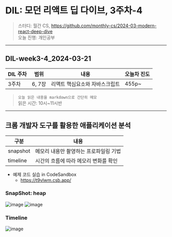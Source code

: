 # DIL: 모던 리액트 딥 다이브, 3주차-4

> 스터디: 월간 CS, https://github.com/monthly-cs/2024-03-modern-react-deep-dive  
> 오늘 진행: 개인공부

---

## DIL-week3-4_2024-03-21

| DIL 주차 | 범위   | 내용                           | 오늘차 진도 |
| -------- | ------ | ------------------------------ | ----------- |
| 3주차    | 6, 7장 | 리액트 핵심요소와 자바스크립트 | 455p~       |

> `오늘 읽은 내용을 markdown으로 간단히 메모`  
> 읽은 시간: 10시~11시반

---

## 크롬 개발자 도구를 활용한 애플리케이션 분석

| 구분 | 내용 |
| --- | --- |
| snapshot | 메모리 내용만 촬영하는 프로파일링 기법 |
| timeline | 시간의 흐름에 따라 메모리 변화를 확인 |

- 예제 코드 실습 in CodeSandbox
  - https://t9vlwm.csb.app/

### SnapShot: heap
![image](https://github.com/monthly-cs/2024-03-modern-react-deep-dive/assets/94776135/a603ffef-e6c2-4d50-94e5-ced6f1a17330)
![image](https://github.com/monthly-cs/2024-03-modern-react-deep-dive/assets/94776135/60988863-45e5-4797-b0bb-ad2e9416e29e)

### Timeline
![image](https://github.com/monthly-cs/2024-03-modern-react-deep-dive/assets/94776135/0c16e485-366e-494e-b85f-0ea30b0cbbd3)
